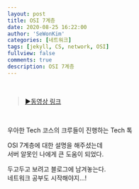 ```yaml
---
layout: post
title: OSI 7계층
date: 2020-08-25 16:22:00
author: 'SeWonKim'
categories: [네트워크]
tags: [jekyll, CS, network, OSI]
fullview: false
comments: true
description: OSI 7계층
---
```


&nbsp;
&nbsp;

> [▶동영상 링크](https://www.youtube.com/watch?v=1pfTxp25MA8)

&nbsp;

우아한 Tech 코스의 크루들이 진행하는 Tech 톡

OSI 7계층에 대한 설명을 해주셨는데  
서버 알못인 나에게 큰 도움이 되었다.

두고두고 보려고 블로그에 남겨놓는다.  
네트워크 공부도 시작해야지...!

&nbsp;
&nbsp;
